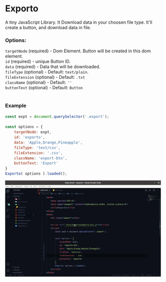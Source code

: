 # Exporto
A tiny JavaScript Library. It Download data in your choosen file type.
It'll create a button, and download data in file.

### Options:
`targetNode` (required) - Dom Element. Button will be created in this dom element. <br>
`id` (required) - unique Button ID. <br>
`data` (required) - Data that will be downloaded. <br>
`fileType` (optional) - Default: `text/plain`. <br>
`fileExtension` (optional) - Default: `.txt` <br>
`className` (optional) - Default: `''` <br>
`buttonText` (optional) - Default: `Button` <br>
<br>

### Example

```js
const expt = document.querySelector('.export');

const options = {
	targetNode: expt,
	id: 'exporto',
	data: 'Apple,Orange,Pineapple',
	fileType: 'text/csv',
	fileExtension: '.csv',
	className: 'export-btn',
	buttonText: 'Export'
} 
Exporto( options ).loaded();
```

![Exporto demo](https://github.com/AbmSourav/exporto/blob/dev/doc-resource/Exporto-doc.gif)


